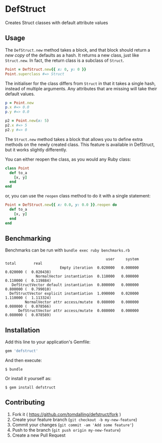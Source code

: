 # DefStruct

Creates Struct classes with default attribute values


## Usage

The `DefStruct.new` method takes a block, and that block should return
a _new copy_ of the defaults as a hash. It returns a new class, just
like `Struct.new`. In fact, the return class is a subclass of `Struct`.

```ruby
Point = DefStruct.new{{ x: 0, y: 0 }}
Point.superclass #=> Struct
```

The initialiser for the class differs from `Struct` in that it takes
a single hash, instead of multiple arguments. Any attributes that
are missing will take their default values.

```ruby
p = Point.new
p.x #=> 0.0
p.y #=> 0.0

p2 = Point.new(x: 5)
p2.x #=> 5
p2.y #=> 0
```

The `Struct.new` method takes a block that allows you to define
extra methods on the newly created class. This feature is available
in DefStruct, but it works slightly differently.

You can either reopen the class, as you would any Ruby class:

```ruby
class Point
  def to_a
    [x, y]
  end
end
```

or, you can use the `reopen` class method to do it with a single statement:

```ruby
Point = DefStruct.new{{ x: 0.0, y: 0.0 }}.reopen do
  def to_a
    [x, y]
  end
end
```

## Benchmarking

Benchmarks can be run with `bundle exec ruby benchmarks.rb`

```
                                              user     system      total        real
                         Empty iteration  0.020000   0.000000   0.020000 (  0.020438)
              NormalVector instantiation  0.110000   0.000000   0.110000 (  0.119884)
   DefStructVector default instantiation  0.800000   0.000000   0.800000 (  0.799010)
  DefStructVector explicit instantiation  1.090000   0.020000   1.110000 (  1.113324)
         NormalVector attr access/mutate  0.080000   0.000000   0.080000 (  0.078566)
      DefStructVector attr access/mutate  0.080000   0.000000   0.080000 (  0.078589)
```

## Installation

Add this line to your application's Gemfile:

```ruby
gem 'defstruct'
```

And then execute:

    $ bundle

Or install it yourself as:

    $ gem install defstruct

## Contributing

1. Fork it ( https://github.com/tomdalling/defstruct/fork )
2. Create your feature branch (`git checkout -b my-new-feature`)
3. Commit your changes (`git commit -am 'Add some feature'`)
4. Push to the branch (`git push origin my-new-feature`)
5. Create a new Pull Request

